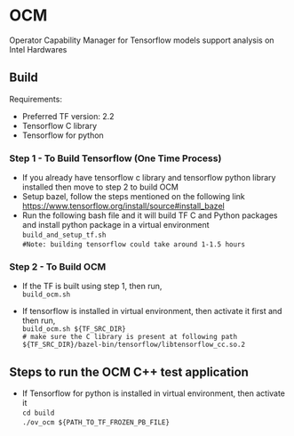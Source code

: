 # OCM

Operator Capability Manager for Tensorflow models support analysis on Intel Hardwares 

## Build 
Requirements:
- Preferred TF version: 2.2
- Tensorflow C library
- Tensorflow for python 

### Step 1 -  To Build Tensorflow (One Time Process)
- If you already have tensorflow c library and tensorflow python library installed then move to step 2 to build OCM
- Setup bazel, follow the steps mentioned on the following link
    https://www.tensorflow.org/install/source#install_bazel
- Run the following bash file and it will build TF C and Python packages and install python package in a virtual environment
`build_and_setup_tf.sh`  
`#Note: building tensorflow could take around 1-1.5 hours`

### Step 2 - To Build OCM
- If the TF is built using step 1, then run,  
`build_ocm.sh`

- If tensorflow is installed in virtual environment, then activate it first and then run,  
`build_ocm.sh ${TF_SRC_DIR}`  
`# make sure the C library is present at following path ${TF_SRC_DIR}/bazel-bin/tensorflow/libtensorflow_cc.so.2`


## Steps to run the OCM C++ test application
- If Tensorflow for python is installed in virtual environment, then activate it  
`cd build`  
`./ov_ocm ${PATH_TO_TF_FROZEN_PB_FILE}`  

